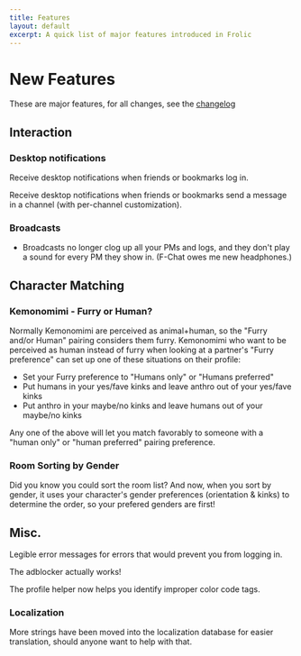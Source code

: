 ```yaml
---
title: Features
layout: default
excerpt: A quick list of major features introduced in Frolic
---
```

# New Features
These are major features, for all changes, see the [changelog](development/CHANGELOG.md)

## Interaction
### Desktop notifications
Receive desktop notifications when friends or bookmarks log in.

Receive desktop notifications when friends or bookmarks send a message in a channel (with per-channel customization).

### Broadcasts
* Broadcasts no longer clog up all your PMs and logs, and they don't play a sound for every PM they show in. (F-Chat owes me new headphones.)

## Character Matching
### Kemonomimi - Furry or Human?
Normally Kemonomimi are perceived as animal+human, so the "Furry and/or Human" pairing considers them furry. Kemonomimi who want to be perceived as human instead of furry when looking at a partner's "Furry preference" can set up one of these situations on their profile:

* Set your Furry preference to "Humans only" or "Humans preferred"
* Put humans in your yes/fave kinks and leave anthro out of your yes/fave kinks
* Put anthro in your maybe/no kinks and leave humans out of your maybe/no kinks

Any one of the above will let you match favorably to someone with a "human only" or "human preferred" pairing preference.

### Room Sorting by Gender
Did you know you could sort the room list? And now, when you sort by gender, it uses your character's gender preferences (orientation & kinks) to determine the order, so your prefered genders are first!

## Misc.
Legible error messages for errors that would prevent you from logging in.

The adblocker actually works!

The profile helper now helps you identify improper color code tags.

### Localization
More strings have been moved into the localization database for easier translation, should anyone want to help with that.
